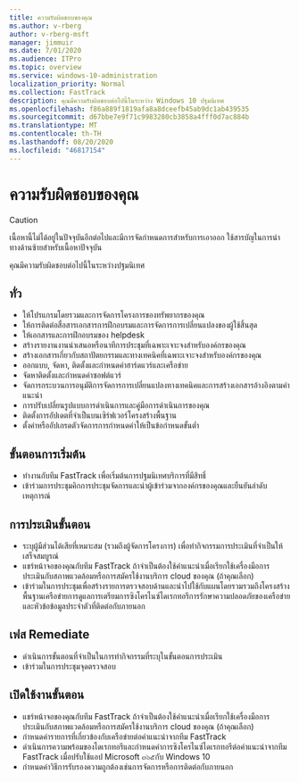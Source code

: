 ```yaml
---
title: ความรับผิดชอบของคุณ
ms.author: v-rberg
author: v-rberg-msft
manager: jimmuir
ms.date: 7/01/2020
ms.audience: ITPro
ms.topic: overview
ms.service: windows-10-administration
localization_priority: Normal
ms.collection: FastTrack
description: คุณมีความรับผิดชอบต่อไปนี้ในระหว่าง Windows 10 ปฐมนิเทศ
ms.openlocfilehash: f86a889f1819afa8a8dceefb45ab9dc1ab439535
ms.sourcegitcommit: d67bbe7e9f71c9983280cb3858a4fff0d7ac884b
ms.translationtype: MT
ms.contentlocale: th-TH
ms.lasthandoff: 08/20/2020
ms.locfileid: "46817154"
---
```

# <a name="your-responsibilities"></a>ความรับผิดชอบของคุณ
> [!CAUTION]
> เนื้อหานี้ไม่ได้อยู่ในปัจจุบันอีกต่อไปและมีการจัดกำหนดการสำหรับการเอาออก ใช้สารบัญในการนำทางด้านซ้ายสำหรับเนื้อหาปัจจุบัน

คุณมีความรับผิดชอบต่อไปนี้ในระหว่างปฐมนิเทศ

## <a name="general"></a>ทั่ว

- ให้โปรแกรมโดยรวมและการจัดการโครงการของทรัพยากรของคุณ
- ให้การติดต่อสื่อสารเอกสารการฝึกอบรมและการจัดการการเปลี่ยนแปลงของผู้ใช้สิ้นสุด
- ให้เอกสารและการฝึกอบรมของ helpdesk
- สร้างรายงานงานนำเสนอหรือนาทีการประชุมที่เฉพาะเจาะจงสำหรับองค์กรของคุณ
- สร้างเอกสารเกี่ยวกับสถาปัตยกรรมและทางเทคนิคที่เฉพาะเจาะจงสำหรับองค์กรของคุณ
- ออกแบบ, จัดหา, ติดตั้งและกำหนดค่าฮาร์ดแวร์และเครือข่าย
- จัดหาติดตั้งและกำหนดค่าซอฟต์แวร์
- จัดการกระบวนการอนุมัติการจัดการการเปลี่ยนแปลงทางเทคนิคและการสร้างเอกสารอ้างอิงตามคำแนะนำ
- การปรับเปลี่ยนรูปแบบการดำเนินการและคู่มือการดำเนินการของคุณ
- ติดตั้งการอัปเดตที่จำเป็นบนเซิร์ฟเวอร์โครงสร้างพื้นฐาน
- ตั้งค่าหรืออัปเกรดตัวจัดการการกำหนดค่าให้เป็นข้อกำหนดขั้นต่ำ

## <a name="initiate-phase"></a>ขั้นตอนการเริ่มต้น

- ทำงานกับทีม FastTrack เพื่อเริ่มต้นการปฐมนิเทศบริการที่มีสิทธิ์
- เข้าร่วมการประชุมคิกการประชุมจัดการและนำผู้เข้าร่วมจากองค์กรของคุณและยืนยันลำดับเหตุการณ์

## <a name="assess-phase"></a>การประเมินขั้นตอน

- ระบุผู้มีส่วนได้เสียที่เหมาะสม (รวมถึงผู้จัดการโครงการ) เพื่อทำกิจกรรมการประเมินที่จำเป็นให้เสร็จสมบูรณ์
- แชร์หน้าจอของคุณกับทีม FastTrack ถ้าจำเป็นต้องใช้คำแนะนำเมื่อเรียกใช้เครื่องมือการประเมินกับสภาพแวดล้อมหรือการสมัครใช้งานบริการ cloud ของคุณ (ถ้าคุณเลือก)
- เข้าร่วมในการประชุมเพื่อสร้างรายการตรวจสอบด้านและนำไปใช้กับแผนโดยรวมรวมถึงโครงสร้างพื้นฐานเครือข่ายการดูแลการเตรียมการซิงโครไนซ์ไดเรกทอรีการรักษาความปลอดภัยของเครือข่ายและหัวข้อข้อมูลประจำตัวที่ติดต่อกับภายนอก

## <a name="remediate-phase"></a>เฟส Remediate

- ดำเนินการขั้นตอนที่จำเป็นในการทำกิจกรรมที่ระบุในขั้นตอนการประเมิน
- เข้าร่วมในการประชุมจุดตรวจสอบ

## <a name="enable-phase"></a>เปิดใช้งานขั้นตอน

- แชร์หน้าจอของคุณกับทีม FastTrack ถ้าจำเป็นต้องใช้คำแนะนำเมื่อเรียกใช้เครื่องมือการประเมินกับสภาพแวดล้อมหรือการสมัครใช้งานบริการ cloud ของคุณ (ถ้าคุณเลือก)
- กำหนดค่ารายการที่เกี่ยวข้องกับเครือข่ายต่อคำแนะนำจากทีม FastTrack
- ดำเนินการความพร้อมของไดเรกทอรีและกำหนดค่าการซิงโครไนซ์ไดเรกทอรีต่อคำแนะนำจากทีม FastTrack เมื่อปรับใช้แอป Microsoft ๓๖๕กับ Windows 10
- กำหนดค่าวิธีการรับรองความถูกต้องเช่นการจัดการหรือการติดต่อกับภายนอก

